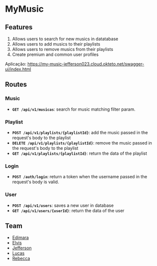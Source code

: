 # MyMusic

## Features
1. Allows users to search for new musics in datatabase
2. Allows users to add musics to their playlists
3. Allows users to remove musics from their playlists
4. Create premium and common user profiles

Aplicação: https://my-music-jefferson023.cloud.okteto.net/swagger-ui/index.html

## Routes

### Music
- **`GET /api/v1/musicas`**: search for music matching filter param.

### Playlist
- **`POST /api/v1/playlists/{playlistId}`**: add the music passed in the request's body to the playlist
- **`DELETE /api/v1/playlists/{playlistId}`**: remove the music passed in the request's body to the playlist
- **`GET /api/v1/playlists/{playlistId}`**: return the data of the playlist 

### Login
- **`POST /auth/login`**: return a token when the username passed in the request's body is valid. 

### User
- **`POST /api/v1/users`**: saves a new user in database
- **`GET /api/v1/users/{userId}`**: return the data of the user


## Team
- [Edimara](https://github.com/edimaras)
- [Elvis](https://github.com/ebarbiericiandtier)
- [Jefferson](https://github.com/jeffrhudson)
- [Lucas](https://github.com/lucascruz77)
- [Rebecca](https://github.com/moraesrebecca)
